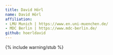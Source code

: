 ```yaml
---
title: David Hörl
name: David Hörl
affiliation:
- LMU Munich | https://www.en.uni-muenchen.de/
- MDC Berlin | https://www.mdc-berlin.de/
github: hoerldavid
---
```

{% include warning/stub %}

